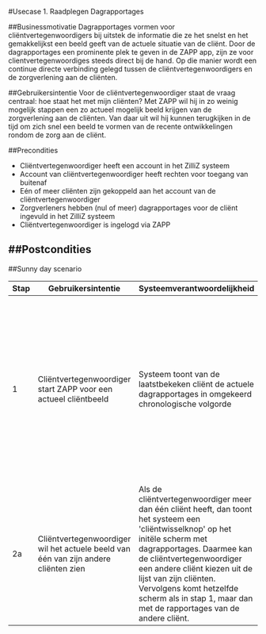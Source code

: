 #Usecase 1. Raadplegen Dagrapportages

##Businessmotivatie
Dagrapportages vormen voor cliëntvertegenwoordigers bij uitstek de informatie die ze het snelst en het gemakkelijkst een beeld geeft van de actuele situatie van de cliënt. Door de dagrapportages een prominente plek te geven in de ZAPP app, zijn ze voor clientvertegenwoordiges steeds direct bij de hand. Op die manier wordt een continue directe verbinding gelegd tussen de cliëntvertegenwoordigers en de zorgverlening aan de cliënten.

##Gebruikersintentie
Voor de cliëntvertegenwoordiger staat de vraag centraal: hoe staat het met mijn cliënten? Met ZAPP wil hij in zo weinig mogelijk stappen een zo actueel mogelijk beeld krijgen van de zorgverlening aan de cliënten. Van daar uit wil hij kunnen terugkijken in de tijd om zich snel een beeld te vormen van de recente ontwikkelingen rondom de zorg aan de cliënt.

##Precondities
- Cliëntvertegenwoordiger heeft een account in het ZilliZ systeem
- Account van cliëntvertegenwoordiger heeft rechten voor toegang van buitenaf
- Eén of meer cliënten zijn gekoppeld aan het account van de cliëntvertegenwoordiger
- Zorgverleners hebben (nul of meer) dagrapportages voor de cliënt ingevuld in het ZilliZ systeem
- Cliëntvertegenwoordiger is ingelogd via ZAPP

##Postcondities
- 

##Sunny day scenario
<table><thead><tr>
<th>Stap</th><th>Gebruikersintentie</th><th>Systeemverantwoordelijkheid</th><th>Opmerkingen</th>
</tr></thead><tbody>

<tr><td>1</td><td>
  Cliëntvertegenwoordiger start ZAPP voor een actueel cliëntbeeld
</td><td>
  Systeem toont van de laatstbekeken cliënt de actuele dagrapportages in omgekeerd chronologische volgorde
</td><td>
  <ul><li><b>Besluit:</b> alle cliënten van een cliëntvertegenwoordiger zitten binnen één bepaalde zorgboerderij; zie issue #5
  </li><li><b>Besluit:</b> de eerst getoonde cliënt is de laatst bekeken cliënt - geen cliëntselectie ervoor zetten; zo blijft het snel, simpel en intuïtief
  </li><li><b>Vraag:</b> tot hoever terug in de tijd worden de dagrapportages initieel opgehaald?
  </li></ul>
</td></tr>

<tr><td>2a</td><td>
  Cliëntvertegenwoordiger wil het actuele beeld van één van zijn andere cliënten zien
</td><td>
  Als de cliëntvertegenwoordiger meer dan één cliënt heeft, dan toont het systeem een 'cliëntwisselknop' op het initële scherm met dagrapportages.
  Daarmee kan de cliëntvertegenwoordiger een andere cliënt kiezen uit de lijst van zijn cliënten.
  Vervolgens komt hetzelfde scherm als in stap 1, maar dan met de rapportages van de andere cliënt.
</td><td>
  <ul><li><b>Voorstel:</b> knoppenbalk bovenin bevat icoon 'poppetjes-naast-elkaar'
  </li></ul>
</td></tr>

<!--
<tr><td></td><td>
</td><td>
</td><td>
</td></tr>
-->
